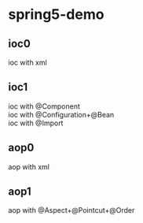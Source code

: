 # spring5-demo

## ioc0

ioc with xml

## ioc1

ioc with @Component <br>
ioc with @Configuration+@Bean <br>
ioc with @Import <br>

## aop0

aop with xml

## aop1

aop with @Aspect+@Pointcut+@Order
